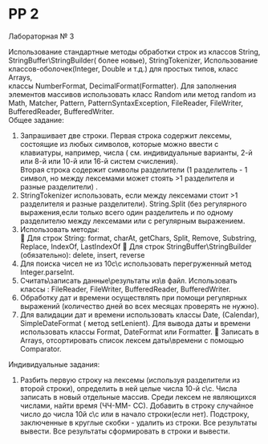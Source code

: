 # PP 2
Лабораторная № 3

Использование стандартные методы обработки строк из классов String,  
StringBuffer\StringBuilder( более новые), StringTokenizer, Использование  
классов-оболочек(Integer, Double и т.д.) для простых типов, класс Arrays,  
классы NumberFormat, DecimalFormat(Formatter). Для заполнения  
элементов массивов использовать класс Random или метод random из  
Math, Matcher, Pattern, PatternSyntaxException, FileReader, FileWriter,  
BufferedReader, BufferedWriter.  
Общее задание:  
1. Запрашивает две строки.
Первая строка содержит лексемы, состоящие из любых символов, которые можно ввести с
клавиатуры, например, числа ( см. индивидуальные варианты, 2-й или 8-й или 10-й или 16-й
систем счисления).  
Вторая строка содержит символы разделители (1 разделитель - 1 символ, но между лексемами
может стоять >1 разделителя и разные разделители) .
2. StringTokenizer использовать, если между лексемами стоит >1 разделителя и разные
разделители). String.Split (без регулярного выражения,если только всего один разделитель и
по одному разделителю между лексемами или с регулярным выражением.
3. Использовать методы:  
 Для строк String: format, charAt, getChars, Split, Remove, Substring, Replace, IndexOf,
LastIndexOf
 Для строк StringBuffer\StringBuilder (обязательно): delete, insert, reverse
4. Для поиска чисел не из 10с\с использовать перегруженный метод Integer.parseInt.
5. Считать\записать данные\результаты из\в файл. Использовать классы : FileReader, FileWriter,
BufferedReader, BufferedWriter.
6. Обработку дат и времени осуществлять при помощи регулярных выражений (количество дней
во всех месяцах проверять не нужно).
7. Для валидации дат и времени использовать классы Date, (Calendar), SimpleDateFormat ( метод
setLenient). Для вывода даты и времени использовать классы Format, DateFormat или
Formatter.
 Записать в Arrays, отсортировать список лексем даты\времени с помощью Соmparator.

Индивидуальные задания:
1. Разбить первую строку на лексемы (используя разделители из второй строки), определить в ней
целые числа 10-й с\с. Числа записать в новый отдельные массив. Среди лексем не являющихся
числами, найти время (ЧЧ-ММ- СС). Добавить в строку случайное число до числа 10й с\с или в
начало строки(если нет). Подстроку, заключенные в круглые скобки - удалить из строки. Все
результаты вывести. Все результаты сформировать в строки и вывести.
